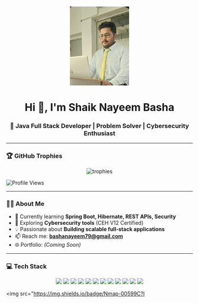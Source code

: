 <p align="center">
  <img src="https://raw.githubusercontent.com/Nayeemshaik29/Nayeemshaik29/main/assets/profile.png" width="160" alt="Profile Picture"/>
</p> 

<h1 align="center">Hi 👋, I'm Shaik Nayeem Basha</h1>
<h3 align="center">🚀 Java Full Stack Developer | Problem Solver | Cybersecurity Enthusiast</h3>

---

### 🏆 GitHub Trophies
<p align="center">
  <img src="https://github-profile-trophy.vercel.app/?username=Nayeemshaik29&theme=tokyonight&no-frame=true&margin-w=10" alt="trophies"/>
</p>

![Profile Views](https://komarev.com/ghpvc/?username=Nayeemshaik29)

---

### 👨‍💻 About Me
- 🌱 Currently learning **Spring Boot, Hibernate, REST APIs, Security**  
- 🔭 Exploring **Cybersecurity tools** (CEH V12 Certified)  
- 💡 Passionate about **Building scalable full-stack applications**  
- 📫 Reach me: **[bashanayeem79@gmail.com](mailto:bashanayeem79@gmail.com)**  
- 🌐 Portfolio: *(Coming Soon)*  

---

### 💻 Tech Stack

<p align="center">
  <!-- Languages -->
  <img src="https://img.shields.io/badge/Java-007396?logo=java&logoColor=white" />
  <img src="https://img.shields.io/badge/JavaScript-F7DF1E?logo=javascript&logoColor=black" />
  <img src="https://img.shields.io/badge/HTML5-E34F26?logo=html5&logoColor=white" />
  <img src="https://img.shields.io/badge/CSS3-1572B6?logo=css3&logoColor=white" />

  <!-- Frameworks -->
  <img src="https://img.shields.io/badge/SpringBoot-6DB33F?logo=springboot&logoColor=white" />
  <img src="https://img.shields.io/badge/Hibernate-59666C?logo=hibernate&logoColor=white" />
  <img src="https://img.shields.io/badge/React-61DAFB?logo=react&logoColor=black" />

  <!-- Databases -->
  <img src="https://img.shields.io/badge/MySQL-4479A1?logo=mysql&logoColor=white" />
  <img src="https://img.shields.io/badge/MongoDB-47A248?logo=mongodb&logoColor=white" />

  <!-- Tools -->
  <img src="https://img.shields.io/badge/Maven-C71A36?logo=apache-maven&logoColor=white" />
  <img src="https://img.shields.io/badge/JUnit-25A162?logo=junit5&logoColor=white" />
  <img src="https://img.shields.io/badge/Mockito-4A154B?logoColor=white" />

  <!-- Cybersecurity -->
  <img src="https://img.shields.io/badge/Nmap-00599C?l
